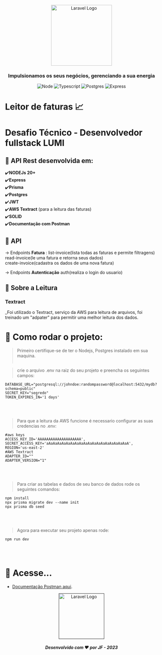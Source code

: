 <p align="center" backgroud="#000">
    <a href=" target="_blank"><img src="https://uploads-ssl.webflow.com/62f9249c43126cafce10bc33/62ffcb77b4351b3d229aa6a9_logo-lumi-green.svg" width="200" alt="Laravel Logo"></a>
    <h3 align="center">Impulsionamos os seus negócios, gerenciando a sua energia</h3>
</p>

<p align="center">
<img src="https://img.shields.io/badge/Node.js-43853D?style=for-the-badge&logo=node.js&logoColor=white" alt="Node">
<img src="https://img.shields.io/badge/TypeScript-007ACC?style=for-the-badge&logo=typescript&logoColor=white" alt="Typescript">
<img src="https://img.shields.io/badge/PostgreSQL-316192?style=for-the-badge&logo=postgresql&logoColor=white" alt="Postgres">
<img src="https://img.shields.io/badge/Express.js-404D59?style=for-the-badge" alt="Express">
</p>

# Leitor de faturas 📈

# Desafio Técnico - Desenvolvedor fullstack LUMI

## 🚀 API Rest desenvolvida em:<br/>
✔️**NODEJs 20+**<br/>
✔️**Express**<br/>
✔️**Prisma**<br/>
✔️**Postgres**<br/>
✔️**JWT**<br/>
✔️**AWS Textract** (para a leitura das faturas)<br/>
✔️**SOLID**<br/>
✔️**Documentação com Postman**<br/>

## 🚀 API
-> Endpoints **Fatura** :
list-invoice(lista todas as faturas e permite filtragens)<br/>
read-invoice(le uma fatura e retorna seus dados)<br/>
create-invoice(cadastra os dados de uma nova fatura)<br/>

-> Endpoints **Autenticação**
auth(realiza o login do usuario)


## 🚀 Sobre a Leitura
### Textract
_Foi utilizado o Textract, serviço da AWS para leitura de arquivos, foi treinado um "adpater" para permitir uma melhor leitura dos dados.

# 🚀 Como rodar o projeto:
> Primeiro certifique-se de ter o Nodejs, Postgres  instalado  em sua maquina.<br/><br/>

> crie o arquivo .env na raiz do seu projeto e preencha os seguintes campos:
```
DATABASE_URL="postgresql://johndoe:randompassword@localhost:5432/mydb?schema=public"
SECRET_KEY="segredo"
TOKEN_EXPIRES_IN='1 days'
```
<br/><br/>
> Para que a leitura da AWS funcione é necessario configurar as suas credencias no .env:
```
#aws keys
ACCESS_KEY_ID='AAAAAAAAAAAAAAAAAAAA',
SECRET_ACCESS_KEY='aAaAaAaAaAaAaAaAaAaAaAaAaAaAaAaAaAaAaA',
REGION='us-east-2'
#AWS Textract
ADAPTER_ID=""
ADAPTER_VERSION="1"
```
 <br/><br/>
> Para criar as tabelas e dados de seu banco de dados rode os seguintes comandos:
```
npm install
npx prisma migrate dev --name init
npx prisma db seed
 ```
<br/><br/>
> Agora para executar seu projeto apenas rode:
```
npm run dev
```
<br/><br/>
# 🚀 Acesse...
- [Documentação Postman aqui](https://documenter.getpostman.com/view/12476316/2s9YkoeMhB#a7bd3a9a-188d-403c-a777-3e87ec85c892).

<p align="center">
    <a href="" target="_blank"><img src="https://uploads-ssl.webflow.com/62f9249c43126cafce10bc33/62ffcb77b4351b3d229aa6a9_logo-lumi-green.svg" width="150" alt="Laravel Logo"></a>
    <h5 align="center">Desenvolvido com ♥ por JF - 2023</h5>
</p>
